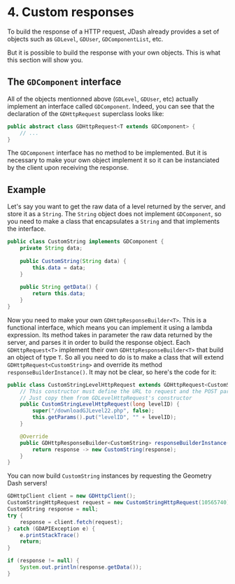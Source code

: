 # 4. Custom responses

To build the response of a HTTP request, JDash already provides a set of objects such as `GDLevel`, `GDUser`, `GDComponentList`, etc.

But it is possible to build the response with your own objects. This is what this section will show you.

## The `GDComponent` interface

All of the objects mentionned above (`GDLevel`, `GDUser`, etc) actually implement an interface called `GDComponent`. Indeed, you can see that the declaration of the `GDHttpRequest` superclass looks like:

```Java
public abstract class GDHttpRequest<T extends GDComponent> {
	// ...
}
```

The `GDComponent` interface has no method to be implemented. But it is necessary to make your own object implement it so it can be instanciated by the client upon receiving the response.

## Example

Let's say you want to get the raw data of a level returned by the server, and store it as a `String`.
The `String` object does not implement `GDComponent`, so you need to make a class that encapsulates a `String` and that implements the interface.

```Java
public class CustomString implements GDComponent {
	private String data;
	
	public CustomString(String data) {
		this.data = data;
	}
	
	public String getData() {
		return this.data;
	}
}
```

Now you need to make your own `GDHttpResponseBuilder<T>`. This is a functional interface, which means you can implement it using a lambda expression. Its method takes in parameter the raw data returned by the server, and parses it in order to build the response object. Each `GDHttpRequest<T>` implement their own `GDHttpResponseBuilder<T>` that build an object of type `T`. So all you need to do is to make a class that will extend `GDHttpRequest<CustomString>` and override its method `responseBuilderInstance()`. It may not be clear, so here's the code for it:

```Java
public class CustomStringLevelHttpRequest extends GDHttpRequest<CustomString> {
	// This constructor must define the URL to request and the POST parameters.
	// Just copy them from GDLevelHttpRequest's constructor
	public CustomStringLevelHttpRequest(long levelID) {
		super("/downloadGJLevel22.php", false);
		this.getParams().put("levelID", "" + levelID);
	}

	@Override
	public GDHttpResponseBuilder<CustomString> responseBuilderInstance() {
		return response -> new CustomString(response);
	}
}
```

You can now build `CustomString` instances by requesting the Geometry Dash servers!

```Java
GDHttpClient client = new GDHttpClient();
CustomStringHttpRequest request = new CustomStringHttpRequest(10565740);
CustomString response = null;
try {
	response = client.fetch(request);
} catch (GDAPIException e) {
	e.printStackTrace()
	return;
}

if (response != null) {
	System.out.println(response.getData());
}
```


